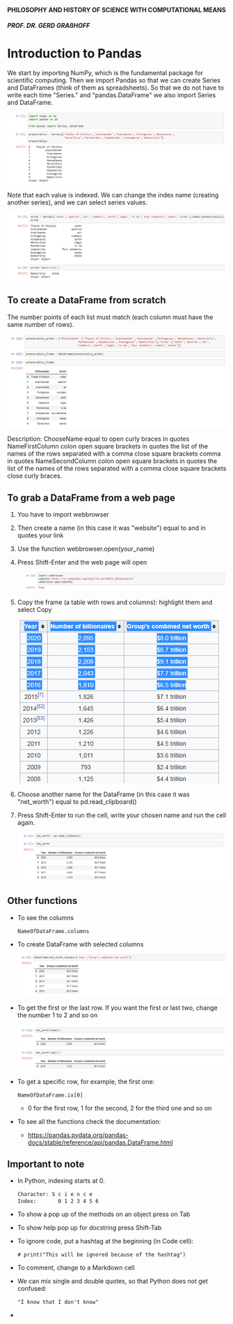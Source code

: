 #### PHILOSOPHY AND HISTORY OF SCIENCE WITH COMPUTATIONAL MEANS

##### PROF. DR. GERD GRAßHOFF 



# Introduction to Pandas

We start by importing NumPy, which is the fundamental package for scientific computing. Then we import Pandas so that we can create Series and DataFrames (think of them as spreadsheets). So that we do not have to write each time "Series." and "pandas.DataFrame" we also import Series and DataFrame.

![series1](assets/series1.PNG)

Note that each value is indexed. We can change the index name (creating another series), and we can select series values.

![series2](assets/series2.PNG)



## To create a DataFrame from scratch

The number points of each list must match (each column must have the same number of rows).

![df0](assets/df0.PNG)

Description: ChooseName equal to open curly braces in quotes NameFirstColumn colon open square brackets  in quotes the list of the names of the rows separated with a comma close square brackets comma in quotes NameSecondColumn colon open square brackets in quotes the list of the names of the rows separated with a comma close square brackets close curly braces.



## To grab a DataFrame from a web page

1. You have to import webbrowser

2. Then create a name (in this case it was "website") equal to and in quotes your link

3. Use the function webbrowser.open(your_name)

4. Press Shift-Enter and the web page will open

   ![web1](assets/web1.PNG) 

5. Copy the frame (a table with rows and columns): highlight them and select Copy

   ![copyframe](assets/copyframe.PNG) 

6. Choose another name for the DataFrame (in this case it was "net_worth") equal to pd.read_clipboard()

7. Press Shift-Enter to run the cell, write your chosen name and run the cell again.

   ![web2](assets/web2.PNG)



## Other functions

- To see the columns

  ```
  NameOfDataFrame.columns
  ```

- To create DataFrame with selected columns

  ![df1](assets/df1.PNG)

- To get the first or the last row. If you want the first or last two, change the number 1 to 2 and so on

  ![df2](assets/df2.PNG)

- To get a specific row, for example, the first one:

  ```
  NameOfDataFrame.ix[0]
  ```

  - 0 for the first row, 1 for the second, 2 for the third one and so on

- To see all the functions check the documentation:

  - https://pandas.pydata.org/pandas-docs/stable/reference/api/pandas.DataFrame.html

    

## Important to note

- In Python, indexing starts at 0. 

  ```
  Character: S c i e n c e
  Index: 	   0 1 2 3 4 5 6
  ```

- To show a pop up of the methods on an object press on Tab

- To show help pop up for docstring press Shift-Tab

- To ignore code, put a hashtag at the beginning (in Code cell):

  ```
  # print("This will be ignored because of the hashtag")
  ```

- To comment, change to a Markdown cell

- We can mix single and double quotes, so that Python does not get confused:

  ```
  "I know that I don't know"
  ```

- 